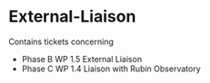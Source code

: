 # External-Liaison
Contains tickets concerning  
- Phase B WP 1.5 External Liaison   
- Phase C WP 1.4 Liaison with Rubin Observatory
